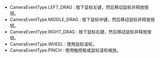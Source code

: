 - CameraEventType.LEFT_DRAG : 按下鼠标左键，然后移动鼠标并释放按钮。
- CameraEventType.MIDDLE_DRAG : 按下鼠标中键，然后移动鼠标并释放按钮。
- CameraEventType.RIGHT_DRAG : 按下鼠标右键，然后移动鼠标并释放按钮。
- CameraEventType.WHEEL : 使用鼠标滚轮。
- CameraEventType.PINCH : 使用触控板或鼠标滚轮缩放。
